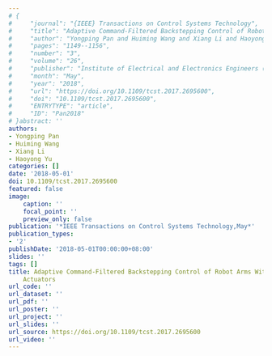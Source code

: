 ```yaml
---
# {
#     "journal": "{IEEE} Transactions on Control Systems Technology",
#     "title": "Adaptive Command-Filtered Backstepping Control of Robot Arms With Compliant Actuators",
#     "author": "Yongping Pan and Huiming Wang and Xiang Li and Haoyong Yu",
#     "pages": "1149--1156",
#     "number": "3",
#     "volume": "26",
#     "publisher": "Institute of Electrical and Electronics Engineers ({IEEE})",
#     "month": "May",
#     "year": "2018",
#     "url": "https://doi.org/10.1109/tcst.2017.2695600",
#     "doi": "10.1109/tcst.2017.2695600",
#     "ENTRYTYPE": "article",
#     "ID": "Pan2018"
# }abstract: ''
authors:
- Yongping Pan
- Huiming Wang
- Xiang Li
- Haoyong Yu
categories: []
date: '2018-05-01'
doi: 10.1109/tcst.2017.2695600
featured: false
image:
    caption: ''
    focal_point: ''
    preview_only: false
publication: '*IEEE Transactions on Control Systems Technology,May*'
publication_types:
- '2'
publishDate: '2018-05-01T00:00:00+08:00'
slides: ''
tags: []
title: Adaptive Command-Filtered Backstepping Control of Robot Arms With Compliant
    Actuators
url_code: ''
url_dataset: ''
url_pdf: ''
url_poster: ''
url_project: ''
url_slides: ''
url_source: https://doi.org/10.1109/tcst.2017.2695600
url_video: ''
---
```

